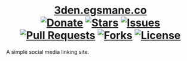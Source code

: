<div align="center">
<h1><a href="https://3den.egsmane.co">3den.egsmane.co</a><br>
<a href="https://chse.dev/donate"><img alt="Donate" src="https://img.shields.io/badge/Donate_To_This_Project-brightgreen"></a>
<a href="https://github.com/egsmaneco/3den/stargazers"><img alt="Stars" src="https://img.shields.io/github/stars/egsmaneco/3den"></a>
<a href="https://github.com/egsmaneco/3den/issues"><img alt="Issues" src="https://img.shields.io/github/issues/egsmaneco/3den"></a>
<a href="https://github.com/egsmaneco/3den/pulls"><img alt="Pull Requests" src="https://img.shields.io/github/issues-pr/egsmaneco/3den"></a>
<a href="https://github.com/egsmaneco/3den/network"><img alt="Forks" src="https://img.shields.io/github/forks/egsmaneco/3den"></a>
<a href="https://github.com/egsmaneco/3den/blob/main/LICENSE.md"><img alt="License" src="https://img.shields.io/github/license/egsmaneco/3den"></a>
</h1></div>

A simple social media linking site.
